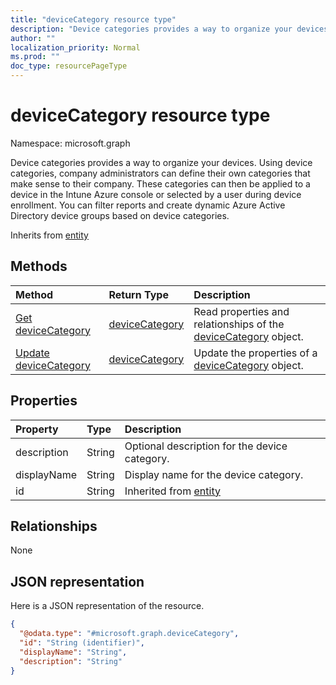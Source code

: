 ```yaml
---
title: "deviceCategory resource type"
description: "Device categories provides a way to organize your devices. Using device categories, company administrators can define their own categories that make sense to their company. These categories can then be applied to a device in the Intune Azure console or selected by a user during device enrollment. You can filter reports and create dynamic Azure Active Directory device groups based on device categories."
author: ""
localization_priority: Normal
ms.prod: ""
doc_type: resourcePageType
---
```


# deviceCategory resource type


Namespace: microsoft.graph

Device categories provides a way to organize your devices. Using device categories, company administrators can define their own categories that make sense to their company. These categories can then be applied to a device in the Intune Azure console or selected by a user during device enrollment. You can filter reports and create dynamic Azure Active Directory device groups based on device categories.


Inherits from [entity](../resources/entity.md)

## Methods
|Method|Return Type|Description|
|:---|:---|:---|
|[Get deviceCategory](../api/devicecategory-get.md)|[deviceCategory](../resources/devicecategory.md)|Read properties and relationships of the [deviceCategory](../resources/devicecategory.md) object.|
|[Update deviceCategory](../api/devicecategory-update.md)|[deviceCategory](../resources/devicecategory.md)|Update the properties of a [deviceCategory](../resources/devicecategory.md) object.|

## Properties
|Property|Type|Description|
|:---|:---|:---|
|description|String|Optional description for the device category.|
|displayName|String|Display name for the device category.|
|id|String| Inherited from [entity](../resources/entity.md)|

## Relationships
None

## JSON representation
Here is a JSON representation of the resource.
<!-- {
  "blockType": "resource",
  "keyProperty": "id",
  "@odata.type": "microsoft.graph.deviceCategory",
  "baseType": "microsoft.graph.entity",
  "openType": false
}
-->
``` json
{
  "@odata.type": "#microsoft.graph.deviceCategory",
  "id": "String (identifier)",
  "displayName": "String",
  "description": "String"
}
```

